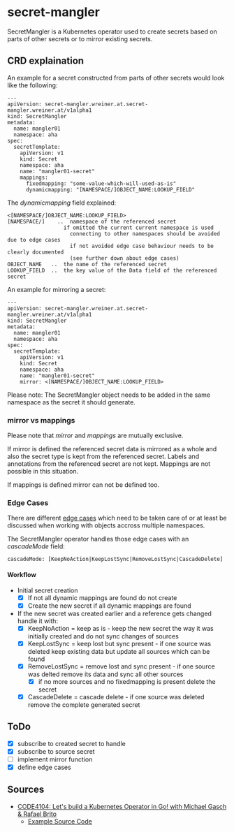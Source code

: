 # secret-mangler

SecretMangler is a Kubernetes operator used to create secrets based on parts of other secrets or to mirror existing secrets.

## CRD explaination

An example for a secret constructed from parts of other secrets would look like the following:

```
---
apiVersion: secret-mangler.wreiner.at.secret-mangler.wreiner.at/v1alpha1
kind: SecretMangler
metadata:
  name: mangler01
  namespace: aha
spec:
  secretTemplate:
    apiVersion: v1
    kind: Secret
    namespace: aha
    name: "mangler01-secret"
    mappings:
      fixedmapping: "some-value-which-will-used-as-is"
      dynamicmapping: "[NAMESPACE/]OBJECT_NAME:LOOKUP_FIELD"
```

The _dynamicmapping_ field explained:

```
<[NAMESPACE/]OBJECT_NAME:LOOKUP_FIELD>
[NAMESPACE/] 	..  namespace of the referenced secret
                  if omitted the current current namespace is used
                    connecting to other namespaces should be avoided due to edge cases
                    if not avoided edge case behaviour needs to be clearly documented
                    (see further down about edge cases)
OBJECT_NAME   ..  the name of the referenced secret
LOOKUP_FIELD  ..  the key value of the Data field of the referenced secret
```

An example for mirroring a secret:

```
---
apiVersion: secret-mangler.wreiner.at.secret-mangler.wreiner.at/v1alpha1
kind: SecretMangler
metadata:
  name: mangler01
  namespace: aha
spec:
  secretTemplate:
    apiVersion: v1
    kind: Secret
    namespace: aha
    name: "mangler01-secret"
    mirror: <[NAMESPACE/]OBJECT_NAME:LOOKUP_FIELD>
```

Please note: The SecretMangler object needs to be added in the same namespace as the secret it should generate.

### mirror vs mappings

Please note that _mirror_ and _mappings_ are mutually exclusive.

If mirror is defined the referenced secret data is mirrored as a whole and also the secret type is kept from the referenced secret. Labels and annotations from the referenced secret are not kept. Mappings are not possible in this situation.

If mappings is defined mirror can not be defined too.

### Edge Cases

There are different [edge cases](https://github.com/kubernetes/community/blob/master/contributors/devel/sig-architecture/api-conventions.md#object-references) which need to be taken care of or at least be discussed when working with objects accross multiple namespaces.

The SecretMangler operator handles those edge cases with an _cascadeMode_ field:

```
cascadeMode: [KeepNoAction|KeepLostSync|RemoveLostSync|CascadeDelete]
```

#### Workflow

* Initial secret creation
  * [X] If not all dynamic mappings are found do not create
  * [X] Create the new secret if all dynamic mappings are found
* If the new secret was created earlier and a reference gets changed handle it with:
  * [X] KeepNoAction = keep as is - keep the new secret the way it was initially created and do not sync changes of sources
  * [X] KeepLostSync = keep lost but sync present - if one source was deleted keep existing data but update all sources which can be found
  * [X] RemoveLostSync = remove lost and sync present - if one source was delted remove its data and sync all other sources
    * [X] if no more sources and no fixedmapping is present delete the secret
  * [X] CascadeDelete = cascade delete - if one source was deleted remove the complete generated secret

## ToDo

* [X] subscribe to created secret to handle
* [X] subscribe to source secret
* [ ] implement mirror function
* [X] define edge cases

## Sources

* [CODE4104: Let's build a Kubernetes Operator in Go! with Michael Gasch & Rafael Brito](https://www.youtube.com/watch?v=8Ex7ybi273g)
  * [Example Source Code](https://github.com/embano1/codeconnect-vm-operator)
